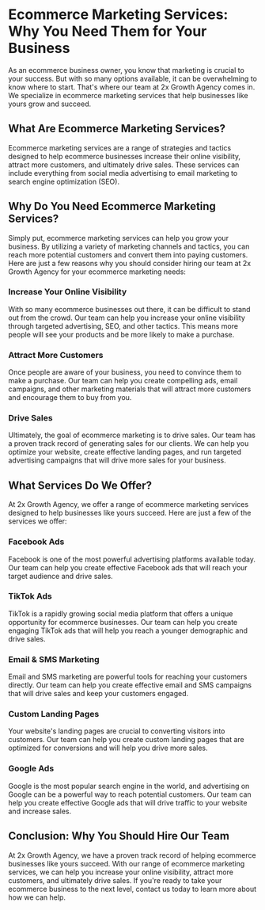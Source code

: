 # Ecommerce Marketing Services: Why You Need Them for Your Business

As an ecommerce business owner, you know that marketing is crucial to your success. But with so many options available, it can be overwhelming to know where to start. That's where our team at 2x Growth Agency comes in. We specialize in ecommerce marketing services that help businesses like yours grow and succeed.

## What Are Ecommerce Marketing Services?

Ecommerce marketing services are a range of strategies and tactics designed to help ecommerce businesses increase their online visibility, attract more customers, and ultimately drive sales. These services can include everything from social media advertising to email marketing to search engine optimization (SEO).

## Why Do You Need Ecommerce Marketing Services?

Simply put, ecommerce marketing services can help you grow your business. By utilizing a variety of marketing channels and tactics, you can reach more potential customers and convert them into paying customers. Here are just a few reasons why you should consider hiring our team at 2x Growth Agency for your ecommerce marketing needs:

### Increase Your Online Visibility

With so many ecommerce businesses out there, it can be difficult to stand out from the crowd. Our team can help you increase your online visibility through targeted advertising, SEO, and other tactics. This means more people will see your products and be more likely to make a purchase.

### Attract More Customers

Once people are aware of your business, you need to convince them to make a purchase. Our team can help you create compelling ads, email campaigns, and other marketing materials that will attract more customers and encourage them to buy from you.

### Drive Sales

Ultimately, the goal of ecommerce marketing is to drive sales. Our team has a proven track record of generating sales for our clients. We can help you optimize your website, create effective landing pages, and run targeted advertising campaigns that will drive more sales for your business.

## What Services Do We Offer?

At 2x Growth Agency, we offer a range of ecommerce marketing services designed to help businesses like yours succeed. Here are just a few of the services we offer:

### Facebook Ads

Facebook is one of the most powerful advertising platforms available today. Our team can help you create effective Facebook ads that will reach your target audience and drive sales.

### TikTok Ads

TikTok is a rapidly growing social media platform that offers a unique opportunity for ecommerce businesses. Our team can help you create engaging TikTok ads that will help you reach a younger demographic and drive sales.

### Email & SMS Marketing

Email and SMS marketing are powerful tools for reaching your customers directly. Our team can help you create effective email and SMS campaigns that will drive sales and keep your customers engaged.

### Custom Landing Pages

Your website's landing pages are crucial to converting visitors into customers. Our team can help you create custom landing pages that are optimized for conversions and will help you drive more sales.

### Google Ads

Google is the most popular search engine in the world, and advertising on Google can be a powerful way to reach potential customers. Our team can help you create effective Google ads that will drive traffic to your website and increase sales.

## Conclusion: Why You Should Hire Our Team

At 2x Growth Agency, we have a proven track record of helping ecommerce businesses like yours succeed. With our range of ecommerce marketing services, we can help you increase your online visibility, attract more customers, and ultimately drive sales. If you're ready to take your ecommerce business to the next level, contact us today to learn more about how we can help.